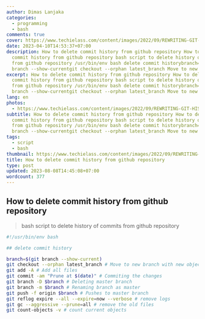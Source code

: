 ```yaml
---
author: Dimas Lanjaka
categories:
  - programming
  - bash
comments: true
cover: https://www.techielass.com/content/images/2022/09/REWRITING-GIT-HISTORY.png
date: 2023-04-10T14:53:37+07:00
description: How to delete commit history from github repository How to delete
  commit history from github repository bash script to delete history of commits
  from github repository /usr/bin/env bash delete commit historybranch=git
  branch --show-currentgit checkout --orphan latest_branch Move to new
excerpt: How to delete commit history from github repository How to delete
  commit history from github repository bash script to delete history of commits
  from github repository /usr/bin/env bash delete commit historybranch=git
  branch --show-currentgit checkout --orphan latest_branch Move to new
lang: en
photos:
  - https://www.techielass.com/content/images/2022/09/REWRITING-GIT-HISTORY.png
subtitle: How to delete commit history from github repository How to delete
  commit history from github repository bash script to delete history of commits
  from github repository /usr/bin/env bash delete commit historybranch=git
  branch --show-currentgit checkout --orphan latest_branch Move to new
tags:
  - script
  - bash
thumbnail: https://www.techielass.com/content/images/2022/09/REWRITING-GIT-HISTORY.png
title: How to delete commit history from github repository
type: post
updated: 2023-08-08T14:45:08+07:00
wordcount: 377
---
```


## How to delete commit history from github repository

> bash script to delete history of commits from github repository

```bash
#!/usr/bin/env bash

## delete commit history

branch=$(git branch --show-current)
git checkout --orphan latest_branch # Move to new branch with new object
git add -A # Add all files
git commit -am "Prune at $(date)" # Commiting the changes
git branch -D $branch # Deleting master branch
git branch -m $branch # Renaming branch as master
git push -f origin $branch # Pushes to master branch
git reflog expire --all --expire=now --verbose # remove logs
git gc --aggressive --prune=all # remove the old files
git count-objects -v # count current objects
```